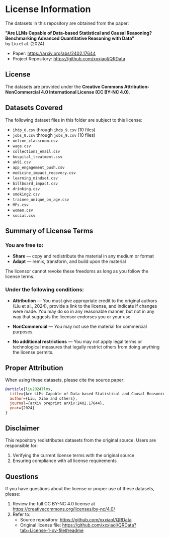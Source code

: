 # License Information

The datasets in this repository are obtained from the paper:

**"Are LLMs Capable of Data-based Statistical and Causal Reasoning? Benchmarking Advanced Quantitative Reasoning with Data"**  
by Liu et al. (2024)

- Paper: https://arxiv.org/abs/2402.17644
- Project Repository: https://github.com/xxxiaol/QRData

## License

The datasets are provided under the **Creative Commons Attribution-NonCommercial 4.0 International License (CC BY-NC 4.0)**.

## Datasets Covered

The following dataset files in this folder are subject to this license:

- `ihdp_0.csv` through `ihdp_9.csv` (10 files)
- `jobs_0.csv` through `jobs_9.csv` (10 files)
- `online_classroom.csv`
- `wage.csv`
- `collections_email.csv`
- `hospital_treatment.csv`
- `ak91.csv`
- `app_engagement_push.csv`
- `medicine_impact_recovery.csv`
- `learning_mindset.csv`
- `billboard_impact.csv`
- `drinking.csv`
- `smoking2.csv`
- `trainee_unique_on_age.csv`
- `MPs.csv`
- `women.csv`
- `social.csv`

## Summary of License Terms

### You are free to:

- **Share** — copy and redistribute the material in any medium or format
- **Adapt** — remix, transform, and build upon the material

The licensor cannot revoke these freedoms as long as you follow the license terms.

### Under the following conditions:

- **Attribution** — You must give appropriate credit to the original authors (Liu et al., 2024), provide a link to the license, and indicate if changes were made. You may do so in any reasonable manner, but not in any way that suggests the licensor endorses you or your use.

- **NonCommercial** — You may not use the material for commercial purposes.

- **No additional restrictions** — You may not apply legal terms or technological measures that legally restrict others from doing anything the license permits.

## Proper Attribution

When using these datasets, please cite the source paper:

```bibtex
@article{liu2024llms,
  title={Are LLMs Capable of Data-based Statistical and Causal Reasoning? Benchmarking Advanced Quantitative Reasoning with Data},
  author={Liu, Xiao and others},
  journal={arXiv preprint arXiv:2402.17644},
  year={2024}
}
```

## Disclaimer

This repository redistributes datasets from the original source. Users are responsible for:

1. Verifying the current license terms with the original source
2. Ensuring compliance with all license requirements

## Questions

If you have questions about the license or proper use of these datasets, please:

1. Review the full CC BY-NC 4.0 license at https://creativecommons.org/licenses/by-nc/4.0/
2. Refer to:
   - Source repository: https://github.com/xxxiaol/QRData
   - Original license file: https://github.com/xxxiaol/QRData?tab=License-1-ov-file#readme

